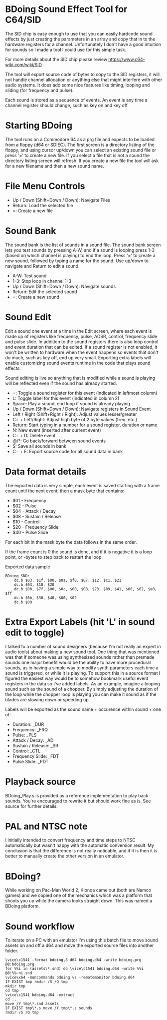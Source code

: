 # BDoing Sound Effect Tool for C64/SID

The SID chip is easy enough to use that you can easily hardcode sound
effects by just creating the parameters in an array and copy
that in to the hardware registers for a channel. Unfortunately I don't
have a good intuition for sounds so I made a tool I could use for
this simple task.

For more details about the SID chip please review
https://www.c64-wiki.com/wiki/SID

The tool will export source code of bytes to copy to the SID
registers, it will not handle channel allocation or anything
else that might interfere with other audio systems.
It does add some nice features like timing, looping and
sliding (for frequency and pulse).

Each sound is stored as a sequence of events. An event is any
time a channel register should change, such as key on and
key off.


# Starting BDoing

The tool runs on a Commodore 64 as a prg file and expects to be
loaded from a floppy (d64 or SDIEC). The first screen is a directory
listing of the floppy, and using cursor up/down you can select an
existing sound file or press '=' to create a new file. If you select
a file that is not a sound the directory listing screen will refresh.
If you create a new file the tool will ask for a new filename and
then a new sound name.


# File Menu Controls

* Up / Down (Shift+Down / Down): Navigate Files
* Return: Load the selected file
* =: Create a new file


# Sound Bank

The sound bank is the list of sounds in a sound file. The sound bank
screen lets you test sounds by pressing A-W, and if a sound is
looping press 1-3 (based on which channel is playing) to end the
loop. Press '=' to create a new sound, followed by typing a name
for the sound. Use up/down to navigate and  Return to edit a sound.

* A-W: Test sound
* 1-3: Stop loop in channel 1-3
* Up / Down (Shift+Down / Down): Navigate sounds
* Return: Edit the selected sound
* =: Create a new sound


# Sound Edit

Edit a sound one event at a time in the Edit screen, where
each event is made up of registers like frequency, pulse,
ADSR, control, frequency slide and pulse slide. In addition
to the sound registers there is also loop control and
event duration that can be edited.
If a sound register is not enabled, it won't be written
to hardware when the event happens so events that don't
do much, such as key off, end up very small. Exporting extra
labels will enable customizing sound events runtime in
the code that plays sound effects.

Sound editing is live so anything that is modified while a
sound is playing will be reflected even if the sound has already started.

* =: Toggle a sound register for this event (indicated in leftmost column)
* L: Toggle label for this event (indicated in column 2)
* Space: Play a sound, end loop if sound is already playing.
* Up / Down (Shift+Down / Down): Navigate registers in Sound Event
* Left / Right (Shift+Right / Right): Adjust values lesser/greater
* C= + Left/Right: Adjust high byte of 2 byte values (freq. etc.)
* Return: Start typing in a number for a sound register, duration or name
* N: New event (inserted after current event)
* C= + D: Delete event
* @/*: Go back/forward between sound events
* S: Save all sounds in bank
* C= + E: Export source code for all sound data in bank


# Data format details

The exported data is very simple, each event is saved starting
with a frame count until the next event, then a mask byte that
contains:

* \$01 - Frequency
* \$02 - Pulse
* \$04 - Attack / Decay
* \$08 - Sustain / Release
* \$10 - Control
* \$20 - Frequency Slide
* \$40 - Pulse Slide

For each bit in the mask byte the data follows in the same
order.

If the frame count is 0 the sound is done, and if it is
negative it is a loop point, or -bytes to step back to
restart the loop.

Exported data sample

    BDoing_SND:
	    dc.b $03, $1f, $00, $0a, $f8, $07, $12, $c1, $21
	    dc.b $03, $10, $20
	    dc.b $0b, $7f, $00, $0c, $00, $08, $23, $89, $41, $00, $02, $a0, $ff
	    dc.b $0b, $30, $40, $00, $02
	    dc.b $00


# Extra Export Labels (hit 'L' in sound edit to toggle)

I talked to a number of sound designers (because I'm not
really an expert in audio tools) about making a new sound tool.
One thing that was mentioned was that if someone was using
synthesized sounds rather than premade sounds one major benefit
would be the ability to have more procedural sounds, as in
having a simple way to modify synth parameters each time a
sound is triggered, or while it is playing. To support this
in a source format I figured the easiest way would be to
somehow bookmark useful event registers in the data so I've
added labels. As an example, imagine a looping sound such as
the sound of a chopper. By simply adjusting the duration of
the loop while the chopper loop is playing you can make it
sound as if the blades are slowing down or speeding up.

Labels will be exported as the sound name + occurence within
sound + one of:
* Duration: _DUR
* Frequency: _FRQ
* Pulse: _PLS
* Attack / Decay: _AD
* Sustain / Release: _SR
* Control: _CTL
* Frequency Slide: _FDT
* Pulse Slide: _PDT


# Playback source

BDoing_Play.s is provided as a reference implementation
to play back sounds. You're encouraged to rewrite it
but should work fine as is. See source for further
details.


# PAL and NTSC note

I initially intended to convert frequency and time steps to
NTSC automatically but wasn't happy with the automatic conversion
result. My conclusion is that the difference is not really
noticable, and if it is then it is better to manually create
the other version in an emulator.


# BDoing?

While working on Pac-Man World 2, Klonoa came out (both are
Namco games) and we copied one of the mechanics which was
a platform that shoots you up while the camera looks straight
down. This was named a BDoing platform.


# Sound workflow

To iterate on a PC with an emulator I'm using this batch file
to move sound assets on and off a d64 and move the exported
source files into another folder.

    \vice\c1541 -format bdoing,8 d64 bdoing.d64 -write bdoing.prg @8:bdoing.prg
    for %%i in (assets\*.snd) do \vice\c1541 bdoing.d64 -write %%i @8:%%~ni.snd
    \vice\x64 -moncommands bdoing.vs -remotemonitor bdoing.d64
    IF EXIST tmp rmdir /S /Q tmp
    mkdir tmp
    cd tmp
    \vice\c1541 bdoing.d64 -extract
    cd ..
    move /Y tmp\*.snd assets
    IF EXIST tmp\*.s move /Y tmp\*.s sounds
    rmdir /S /Q tmp
